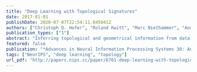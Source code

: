 ```yaml
---
title: "Deep Learning with Topological Signatures"
date: 2017-01-01
publishDate: 2020-07-07T22:54:11.045041Z
authors: ["Christoph D. Hofer", "Roland Kwitt", "Marc Niethammer", "Andreas Uhl"]
publication_types: ["1"]
abstract: "Inferring topological and geometrical information from data can offer an alternative perspective in machine learning problems. Methods from topological data analysis, eg, persistent homology, enable us to obtain such information, typically in the form of summary representations of topological features. However, such topological signatures often come with an unusual structure (eg, multisets of intervals) that is highly impractical for most machine learning techniques. While many strategies have been proposed to map these topological signatures into machine learning compatible representations, they suffer from being agnostic to the target learning task. In contrast, we propose a technique that enables us to input topological signatures to deep neural networks and learn a task-optimal representation during training. Our approach is realized as a novel input layer with favorable theoretical properties. Classification experiments on 2D object shapes and social network graphs demonstrate the versatility of the approach and, in case of the latter, we even outperform the state-of-the-art by a large margin."
featured: false
publication: "*Advances in Neural Information Processing Systems 30: Annual Conference on Neural Information Processing Systems 2017, 4-9 December 2017, Long Beach, CA, USA*"
tags: ["NeurIPS", "deep learning", "topology"]
url_pdf: "http://papers.nips.cc/paper/6761-deep-learning-with-topological-signatures"
---
```


